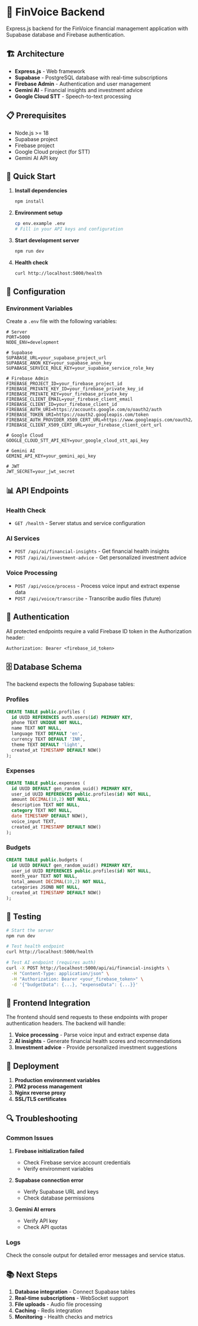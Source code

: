 # 🚀 FinVoice Backend

Express.js backend for the FinVoice financial management application with Supabase database and Firebase authentication.

## 🏗️ Architecture

- **Express.js** - Web framework
- **Supabase** - PostgreSQL database with real-time subscriptions
- **Firebase Admin** - Authentication and user management
- **Gemini AI** - Financial insights and investment advice
- **Google Cloud STT** - Speech-to-text processing

## 📋 Prerequisites

- Node.js >= 18
- Supabase project
- Firebase project
- Google Cloud project (for STT)
- Gemini AI API key

## 🚀 Quick Start

1. **Install dependencies**
   ```bash
   npm install
   ```

2. **Environment setup**
   ```bash
   cp env.example .env
   # Fill in your API keys and configuration
   ```

3. **Start development server**
   ```bash
   npm run dev
   ```

4. **Health check**
   ```bash
   curl http://localhost:5000/health
   ```

## 🔧 Configuration

### Environment Variables

Create a `.env` file with the following variables:

```env
# Server
PORT=5000
NODE_ENV=development

# Supabase
SUPABASE_URL=your_supabase_project_url
SUPABASE_ANON_KEY=your_supabase_anon_key
SUPABASE_SERVICE_ROLE_KEY=your_supabase_service_role_key

# Firebase Admin
FIREBASE_PROJECT_ID=your_firebase_project_id
FIREBASE_PRIVATE_KEY_ID=your_firebase_private_key_id
FIREBASE_PRIVATE_KEY=your_firebase_private_key
FIREBASE_CLIENT_EMAIL=your_firebase_client_email
FIREBASE_CLIENT_ID=your_firebase_client_id
FIREBASE_AUTH_URI=https://accounts.google.com/o/oauth2/auth
FIREBASE_TOKEN_URI=https://oauth2.googleapis.com/token
FIREBASE_AUTH_PROVIDER_X509_CERT_URL=https://www.googleapis.com/oauth2/v1/certs
FIREBASE_CLIENT_X509_CERT_URL=your_firebase_client_cert_url

# Google Cloud
GOOGLE_CLOUD_STT_API_KEY=your_google_cloud_stt_api_key

# Gemini AI
GEMINI_API_KEY=your_gemini_api_key

# JWT
JWT_SECRET=your_jwt_secret
```

## 📊 API Endpoints

### Health Check
- `GET /health` - Server status and service configuration

### AI Services
- `POST /api/ai/financial-insights` - Get financial health insights
- `POST /api/ai/investment-advice` - Get personalized investment advice

### Voice Processing
- `POST /api/voice/process` - Process voice input and extract expense data
- `POST /api/voice/transcribe` - Transcribe audio files (future)

## 🔐 Authentication

All protected endpoints require a valid Firebase ID token in the Authorization header:

```
Authorization: Bearer <firebase_id_token>
```

## 🗄️ Database Schema

The backend expects the following Supabase tables:

### Profiles
```sql
CREATE TABLE public.profiles (
  id UUID REFERENCES auth.users(id) PRIMARY KEY,
  phone TEXT UNIQUE NOT NULL,
  name TEXT NOT NULL,
  language TEXT DEFAULT 'en',
  currency TEXT DEFAULT 'INR',
  theme TEXT DEFAULT 'light',
  created_at TIMESTAMP DEFAULT NOW()
);
```

### Expenses
```sql
CREATE TABLE public.expenses (
  id UUID DEFAULT gen_random_uuid() PRIMARY KEY,
  user_id UUID REFERENCES public.profiles(id) NOT NULL,
  amount DECIMAL(10,2) NOT NULL,
  description TEXT NOT NULL,
  category TEXT NOT NULL,
  date TIMESTAMP DEFAULT NOW(),
  voice_input TEXT,
  created_at TIMESTAMP DEFAULT NOW()
);
```

### Budgets
```sql
CREATE TABLE public.budgets (
  id UUID DEFAULT gen_random_uuid() PRIMARY KEY,
  user_id UUID REFERENCES public.profiles(id) NOT NULL,
  month_year TEXT NOT NULL,
  total_amount DECIMAL(10,2) NOT NULL,
  categories JSONB NOT NULL,
  created_at TIMESTAMP DEFAULT NOW()
);
```

## 🧪 Testing

```bash
# Start the server
npm run dev

# Test health endpoint
curl http://localhost:5000/health

# Test AI endpoint (requires auth)
curl -X POST http://localhost:5000/api/ai/financial-insights \
  -H "Content-Type: application/json" \
  -H "Authorization: Bearer <your_firebase_token>" \
  -d '{"budgetData": {...}, "expenseData": {...}}'
```

## 📱 Frontend Integration

The frontend should send requests to these endpoints with proper authentication headers. The backend will handle:

1. **Voice processing** - Parse voice input and extract expense data
2. **AI insights** - Generate financial health scores and recommendations
3. **Investment advice** - Provide personalized investment suggestions

## 🚀 Deployment

1. **Production environment variables**
2. **PM2 process management**
3. **Nginx reverse proxy**
4. **SSL/TLS certificates**

## 🔍 Troubleshooting

### Common Issues

1. **Firebase initialization failed**
   - Check Firebase service account credentials
   - Verify environment variables

2. **Supabase connection error**
   - Verify Supabase URL and keys
   - Check database permissions

3. **Gemini AI errors**
   - Verify API key
   - Check API quotas

### Logs

Check the console output for detailed error messages and service status.

## 📚 Next Steps

1. **Database integration** - Connect Supabase tables
2. **Real-time subscriptions** - WebSocket support
3. **File uploads** - Audio file processing
4. **Caching** - Redis integration
5. **Monitoring** - Health checks and metrics
